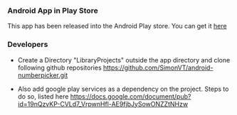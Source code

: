 ### Android App in Play Store

This app has been released into the Android Play store. You can get it [here](https://play.google.com/store/apps/details?id=com.barefoot.bloodtorrent&hl=en)


### Developers

* Create a Directory "LibraryProjects" outside the app directory and clone following github repositories
  https://github.com/SimonVT/android-numberpicker.git

* Also add google play services as a dependency on the project. Steps to do so, listed here
  https://docs.google.com/document/pub?id=19nQzvKP-CVLd7_VrpwnHfl-AE9fjbJySowONZZtNHzw

